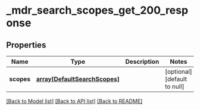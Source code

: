 # _mdr_search_scopes_get_200_response

## Properties
Name | Type | Description | Notes
------------ | ------------- | ------------- | -------------
**scopes** | [**array[DefaultSearchScopes]**](DefaultSearchScopes.md) |  | [optional] [default to null]

[[Back to Model list]](../README.md#documentation-for-models) [[Back to API list]](../README.md#documentation-for-api-endpoints) [[Back to README]](../README.md)


